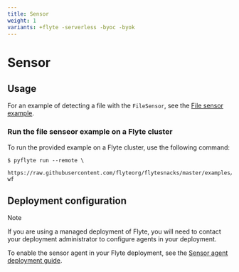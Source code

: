 ```yaml
---
title: Sensor
weight: 1
variants: +flyte -serverless -byoc -byok
---
```


# Sensor

## Usage

For an example of detecting a file with the `FileSensor`, see the [File sensor example](./file_sensor_example).

### Run the file senseor example on a Flyte cluster

To run the provided example on a Flyte cluster, use the following command:

```shell
$ pyflyte run --remote \
  https://raw.githubusercontent.com/flyteorg/flytesnacks/master/examples/sensor/sensor/file_sensor_example.py wf
```

## Deployment configuration

> [!NOTE]
> If you are using a managed deployment of Flyte, you will need to contact your deployment administrator to configure agents in your deployment.

To enable the sensor agent in your Flyte deployment, see the [Sensor agent deployment guide](https://docs-legacy.flyte.org/en/latest/deployment/agents/sensor.html#deployment-agent-setup-sensor).
